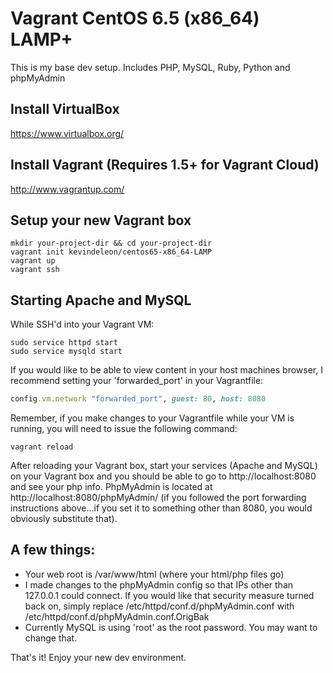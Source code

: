 Vagrant CentOS 6.5 (x86_64) LAMP+
====================================

This is my base dev setup.  Includes PHP, MySQL, Ruby, Python and phpMyAdmin

## Install VirtualBox
https://www.virtualbox.org/

## Install Vagrant (Requires 1.5+ for Vagrant Cloud)
http://www.vagrantup.com/

## Setup your new Vagrant box
```
mkdir your-project-dir && cd your-project-dir
vagrant init kevindeleon/centos65-x86_64-LAMP
vagrant up
vagrant ssh
```

## Starting Apache and MySQL

While SSH'd into your Vagrant VM:

```
sudo service httpd start
sudo service mysqld start
```

If you would like to be able to view content in your host machines browser, I recommend setting your 'forwarded_port' in your Vagrantfile:

```ruby
config.vm.network "forwarded_port", guest: 80, host: 8080
```

Remember, if you make changes to your Vagrantfile while your VM is running, you will need to issue the following command:

```
vagrant reload
```

After reloading your Vagrant box, start your services (Apache and MySQL) on your Vagrant box and you should be able to go to http://localhost:8080 and see your php info. PhpMyAdmin is located at http://localhost:8080/phpMyAdmin/ (if you followed the port forwarding instructions above...if you set it to something other than 8080, you would obviously substitute that).

## A few things:
 * Your web root is /var/www/html (where your html/php files go)
 * I made changes to the phpMyAdmin config so that IPs other than 127.0.0.1 could connect. If you would like that security measure turned back on, simply replace /etc/httpd/conf.d/phpMyAdmin.conf with /etc/httpd/conf.d/phpMyAdmin.conf.OrigBak 
 * Currently MySQL is using 'root' as the root password. You may want to change that.

That's it!  Enjoy your new dev environment.
